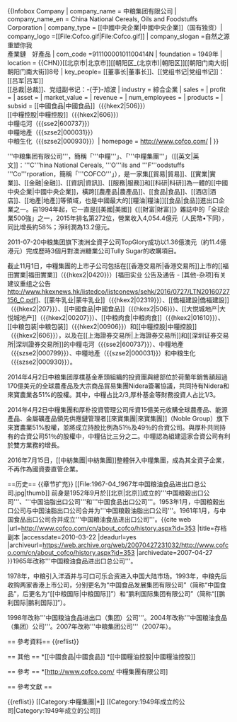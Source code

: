 {{Infobox Company |
  company_name = 中粮集团有限公司 |
  company_name_en = China National Cereals, Oils and Foodstuffs Corporation |
  company_type = [[中國中央企業|中國中央企業]]（国有独资）|
  company_logo =[[File:Cofco.gif|File:Cofco.gif]] |
  company_slogan =自然之源　重塑你我<br>產業鏈　好產品  |
  com_code            =91110000101100414N |
  foundation = 1949年 |
  location = {{CHN}}[[北京市|北京市]][[朝阳区_(北京市)|朝阳区]][[朝阳门南大街|朝阳门南大街]]8号  |
  key_people= [[董事长|董事长]]、[[党组书记|党组书记]]：[[吕军|吕军]]<br>[[总裁|总裁]]、党组副书记：-{于}-旭波 |
  industry = 綜合企業 |
  sales =   |
  profit =  |
  asset =  |
  market_value =  |
  revenue =  |
  num_employees =  |
  products =  |
  subsid = [[中國食品|中國食品]]（{{hkex2|506}}）<br>[[中糧控股|中糧控股]]（{{hkex2|606}}）<br>中糧屯河（{{sse2|600737}}）<br>中糧地產（{{szse2|000031}}）<br>中粮生化（{{szse2|000930}}）|
  homepage = http://www.cofco.com/ |
}}

'''中粮集团有限公司'''，簡稱「'''中糧'''」、「'''中糧集團'''」（[[英文|英文]]：'''C'''hina National Cereals, '''O'''ils and '''F'''oodstuffs '''Co'''rporation，簡稱「'''COFCO'''」），是一家集[[貿易|貿易]]、[[實業|實業]]、[[金融|金融]]、[[資訊|資訊]]、[[服務|服務]]和[[科研|科研]]為一體的[[中國中央企業|中國中央企業]]，橫跨[[農產品|農產品]]、[[食品|食品]]、[[酒店|酒店]]、[[地產|地產]]等領域，也是中國最大的[[糧油|糧油]][[食品|食品]]進出口企業之一。自1994年起，它一直是[[美國|美國]]《[[財富|財富]]》雜誌中的「全球企業500強」之一，2015年排名第272位，營業收入4,054.4億元（人民幣•下同），同比增長約58%；淨利潤為13.2億元。

2011-07-20中粮集团旗下澳洲全資子公司TopGlory成功以1.36億澳元（約11.4億港元）完成歷時3個月對澳洲糖業公司Tully Sugar的收購項目。

截止11月1日，中糧集團的上市子公司包括在[[香港交易所|香港交易所]]上市的[[福田實業|福田實業]]（{{hkex2|0420}}）<ref>[福田实业 公告及通告 - [其他-杂项]有关建议重组之公告 http://www.hkexnews.hk/listedco/listconews/sehk/2016/0727/LTN20160727156_C.pdf]</ref>、[[蒙牛乳业|蒙牛乳业]]（{{hkex2|02319}}）、[[僑福建設|僑福建設]]（{{hkex2|207}}）、[[中國食品|中國食品]]（{{hkex2|506}}）、[[大悦城地产|大悦城地产]]（{{hkex2|00207}}）、[[中粮肉食|中粮肉食]]（{{hkex2|01610}}）、[[中粮包装|中粮包装]]（{{hkex2|00906}}）和[[中糧控股|中糧控股]]（{{hkex2|606}}），以及在[[上海證券交易所|上海證券交易所]]和[[深圳证券交易所|深圳證券交易所]]的中糧屯河（{{sse2|600737}}）、中糧地產（{{szse2|000799}}）、中糧地產（{{szse2|000031}}）和中粮生化（{{szse2|000930}}）。

2014年4月2日中粮集团厚樸基金牽頭組織的投資團與總部位於荷蘭年銷售額超過170億美元的全球農產品及大宗商品貿易集團Nidera簽署協議，共同持有Nidera和來寶農業各51%的股權。其中，中糧占比2/3,厚朴基金等財務投資人占比1/3。

2014年4月2日中糧集團和厚朴投資管理公司斥資15億美元收購全球農產品、能源產品、金屬礦產品領先供應鏈管理者[[來寶集團|來寶集團]]（Noble Group）旗下來寶農業51%股權，並將成立持股比例為51％及49％的合資公司。與厚朴共同持有的合資公司51％的股權中，中糧佔比三分之二。中糧認為組建這家合資公司有利於雙方業務的增長。

2016年7月15日，[[中紡集團|中紡集團]]整體併入中糧集團，成為其全資子企業，不再作為國資委直管企業。

==历史==
{{章节扩充}}
[[File:1967-04_1967年中国粮油食品进出口总公司.jpg|thumb]]
前身是1952年9月於[[北京|北京]]成立的'''中国粮穀出口公司'''、'''中国油脂出口公司'''和'''中国食品出口公司'''。1953年1月，中国粮穀出口公司与中国油脂出口公司合并为'''中国粮穀油脂出口公司'''。1961年1月，与中国食品出口公司合并成立'''中国粮油食品进出口公司'''。<ref>{{cite web |url=http://www.cofco.com/cn/about_cofco/history.aspx?id=353 |title=存档副本 |accessdate=2010-03-22 |deadurl=yes |archiveurl=https://web.archive.org/web/20070427231032/http://www.cofco.com/cn/about_cofco/history.aspx?id=353 |archivedate=2007-04-27 }}</ref>1965年改称'''中国粮油食品进出口总公司'''。

1978年，中粮引入洋酒并与可口可乐合资进入中国大陆市场。1993年，中粮先后收购两家香港上市公司，分别更名为“中国食品发展集团有限公司”（简称“中国食品”，后更名为“[[中粮国际|中粮国际]]”）和“鹏利国际集团有限公司”（简称“[[鹏利国际|鹏利国际]]”）。
 
1998年改称'''中国粮油食品进出口（集团）公司'''。2004年改称'''中国粮油食品（集团）公司'''。2007年改称'''中粮集团公司'''（2007年）。

== 參考資料==
{{reflist}}

== 其他 ==
*[[中國食品|中國食品]]
*[[中國糧油控股|中國糧油控股]]

== 參考 ==
*[http://www.cofco.com/ 中糧集團有限公司]

== 參考文獻 ==

{{reflist}}
[[Category:中糧集團|*]]
[[Category:1949年成立的公司|Category:1949年成立的公司]]